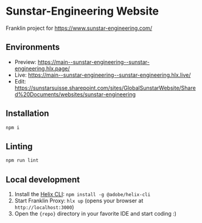 # Sunstar-Engineering Website
Franklin project for https://www.sunstar-engineering.com/

## Environments
- Preview: https://main--sunstar-engineering--sunstar-engineering.hlx.page/
- Live: https://main--sunstar-engineering--sunstar-engineering.hlx.live/
- Edit: https://sunstarsuisse.sharepoint.com/sites/GlobalSunstarWebsite/Shared%20Documents/websites/sunstar-engineering

## Installation

```sh
npm i
```

## Linting

```sh
npm run lint
```

## Local development

1. Install the [Helix CLI](https://github.com/adobe/helix-cli): `npm install -g @adobe/helix-cli`
1. Start Franklin Proxy: `hlx up` (opens your browser at `http://localhost:3000`)
1. Open the `{repo}` directory in your favorite IDE and start coding :)
